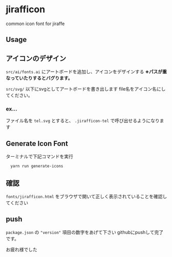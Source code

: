 # jirafficon
common icon font for jiraffe

## Usage
## アイコンのデザイン
`src/ai/fonts.ai` にアートボードを追加し、アイコンをデザインする
**※パスが重なっていたりするとバグります。**

`src/svg/` 以下にsvgとしてアートボードを書き出します
file名をアイコン名にしてください。
### ex...
ファイル名を `tel.svg` とすると、
`.jirafficon-tel` で呼び出せるようになります


## Generate Icon Font
ターミナルで下記コマンドを実行
```
  yarn run generate-icons
```

## 確認
`fonts/jirafficon.html` をブラウザで開いて正しく表示されていることを確認してください

## push
`package.json` の `"version"` 項目の数字をあげて下さい
githubにpushして完了です。

お疲れ様でした
